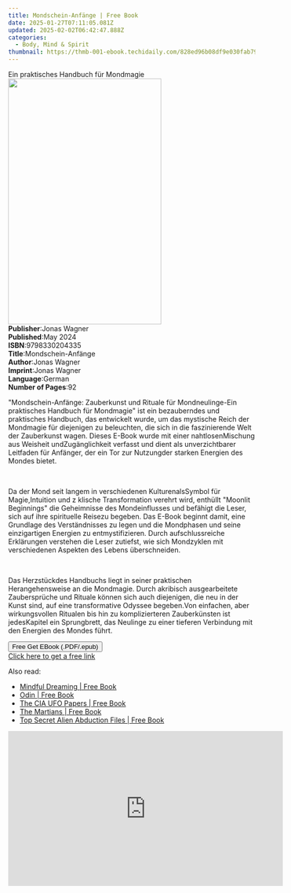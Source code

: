 ```yaml
---
title: Mondschein-Anfänge | Free Book
date: 2025-01-27T07:11:05.081Z
updated: 2025-02-02T06:42:47.888Z
categories:
  - Body, Mind & Spirit
thumbnail: https://thmb-001-ebook.techidaily.com/828ed96b08df9e030fab7966221cf5fa363637b3d85bd7ddd847d76c5c3e1606.jpg
---
```

<main id="book-container">
  <div class="flex flex-col">
    <div class="book-brief flex-1 py-6 px-4 sm:p-6 md:py-10 md:px-8">
      <!-- brief-->
      <div class="book-brief-main">Ein praktisches Handbuch für Mondmagie</div>
    </div>
    <div
      class="book-meta-info flex-1 grid gap-4 col-start-1 col-end-3 row-start-1 sm:mb-6 sm:grid-cols-4 lg:gap-6 lg:col-start-2 lg:row-end-6 lg:row-span-6 lg:mb-0"
    >
      <div
        class="book-meta-info-left place-content-center mt-4 p-4 text-sm leading-6 col-start-2 col-span-2 dark:text-slate-400"
      >
        <img
          class="w-full h-500 object-cover rounded-lg sm:h-255 sm:col-span-2 lg:col-span-full"
          src="https://img-001-ebook.techidaily.com/7039eedfbb41345493fd9f7dad18c301c9d9131f4b05cc5f2bb02e152a610960.jpg"
          alt=""
          width="312"
          height="500"
        />
      </div>
      <div
        class="book-meta-info-right mt-2 col-start-1 row-start-2 col-span-3 self-center"
      >
        <!-- meta data  -->
        <div class="flex flex-col px-4 md:px-8">
          <div class="flex-1">
            <strong>Publisher</strong>:<span class="px-2">Jonas Wagner</span>
          </div>
          <div class="flex-1">
            <strong>Published</strong>:<span class="px-2">May 2024</span>
          </div>
          <div class="flex-1">
            <strong>ISBN</strong>:<span class="px-2">9798330204335</span>
          </div>
          <div class="flex-1">
            <strong>Title</strong>:<span class="px-2">Mondschein-Anfänge</span>
          </div>
          <div class="flex-1">
            <strong>Author</strong>:<span class="px-2">Jonas Wagner</span>
          </div>
          <div class="flex-1">
            <strong>Imprint</strong>:<span class="px-2">Jonas Wagner</span>
          </div>
          <div class="flex-1">
            <strong>Language</strong>:<span class="px-2">German</span>
          </div>
          <div class="flex-1">
            <strong>Number of Pages</strong>:<span class="px-2">92</span>
          </div>
        </div>
      </div>
    </div>
    <div class="book-description flex-1 py-6 px-4 sm:p-6 md:py-10 md:px-8">
      <div class="book-description-main">
        <div accordion-content="" id="description">
          <p class="ql-align-justify">
            "Mondschein-Anfänge: Zauberkunst und Rituale für Mondneulinge-Ein
            praktisches Handbuch für Mondmagie" ist ein bezauberndes und
            praktisches Handbuch, das entwickelt wurde, um das mystische Reich
            der Mondmagie für diejenigen zu beleuchten, die sich in die
            faszinierende Welt der Zauberkunst wagen. Dieses E-Book wurde mit
            einer nahtlosenMischung aus Weisheit undZugänglichkeit verfasst und
            dient als unverzichtbarer Leitfaden für Anfänger, der ein Tor zur
            Nutzungder starken Energien des Mondes bietet.
          </p>
          <p class="ql-align-justify"><br /></p>
          <p class="ql-align-justify">
            Da der Mond seit langem in verschiedenen KulturenalsSymbol für
            Magie,Intuition und z klische Transformation verehrt wird, enthüllt
            "Moonlit Beginnings" die Geheimnisse des Mondeinflusses und befähigt
            die Leser, sich auf ihre spirituelle Reisezu begeben. Das E-Book
            beginnt damit, eine Grundlage des Verständnisses zu legen und die
            Mondphasen und seine einzigartigen Energien zu entmystifizieren.
            Durch aufschlussreiche Erklärungen verstehen die Leser zutiefst, wie
            sich Mondzyklen mit verschiedenen Aspekten des Lebens überschneiden.
          </p>
          <p class="ql-align-justify"><br /></p>
          <p class="ql-align-justify">
            Das Herzstückdes Handbuchs liegt in seiner praktischen
            Herangehensweise an die Mondmagie. Durch akribisch ausgearbeitete
            Zaubersprüche und Rituale können sich auch diejenigen, die neu in
            der Kunst sind, auf eine transformative Odyssee begeben.Von
            einfachen, aber wirkungsvollen Ritualen bis hin zu komplizierteren
            Zauberkünsten ist jedesKapitel ein Sprungbrett, das Neulinge zu
            einer tieferen Verbindung mit den Energien des Mondes führt.
          </p>
        </div>
        <div class="accordion-fader"></div>
      </div>
    </div>
    <div class="book-excerpts flex-1 py-6 px-4 sm:p-6 md:py-10 md:px-8"></div>
    <div
      class="book-about-author flex-1 py-6 px-4 sm:p-6 md:py-10 md:px-8"
    ></div>
    <div class="book-free-get flex-1 py-6 px-4 sm:p-6 md:py-10 md:px-8">
      <button
        id="btn-free-get"
        class="bg-blue-500 hover:bg-blue-700 text-white font-bold py-2 px-4 rounded"
      >
        Free Get EBook (.PDF/.epub)
      </button>
      <div id="countdown-display" class="px-2 text-lg mt-2"></div>
      <a
        id="free-link"
        class="hidden bg-blue-500 hover:bg-blue-700 text-white font-bold py-2 px-4 rounded"
        href="https://www.ebooks.com/en-us/book/211364445/mondschein-anf-nge/jonas-wagner/"
        target="_blank"
        >Click here to get a free link</a
      >
    </div>
    <script>
      let countdownTime = 0;
      let countdownInterval = null;
      document
        .getElementById('btn-free-get')
        .addEventListener('click', startCountdown);
      function startCountdown() {
        countdownTime = new Date().getTime() + 60000 * 3;
        countdownInterval = setInterval(updateCountdown, 1000);
        document.getElementById('btn-free-get').disabled = true;
        document
          .getElementById('btn-free-get')
          .classList.add('bg-gray-500', 'cursor-not-allowed');
      }
      function updateCountdown() {
        let currentTime = new Date().getTime();
        let timeLeft = countdownTime - currentTime;
        let secondsLeft = Math.floor(timeLeft / 1000);
        document.getElementById('countdown-display').innerHTML =
          `Remaining time: ${secondsLeft} seconds.`;
        if (secondsLeft <= 0) {
          clearInterval(countdownInterval);
          document.getElementById('btn-free-get').classList.add('hidden');
          document.getElementById('free-link').classList.remove('hidden');
          document.getElementById('countdown-display').innerHTML = '';
        }
      }
    </script>
  </div>
</main>

<ins class="adsbygoogle"
      style="display:block"
      data-ad-client="ca-pub-7571918770474297"
      data-ad-slot="8358498916"
      data-ad-format="auto"
      data-full-width-responsive="true"></ins>
    

<span class="atpl-alsoreadstyle">Also read:</span>
<div><ul>
<li><a href="https://novels-ebooks.techidaily.com/210877358-9781633410886-mindful-dreaming/"><u>Mindful Dreaming | Free Book</u></a></li>
<li><a href="https://novels-ebooks.techidaily.com/210877356-9781633410435-odin/"><u>Odin | Free Book</u></a></li>
<li><a href="https://novels-ebooks.techidaily.com/210877359-9781633411524-the-cia-ufo-papers/"><u>The CIA UFO Papers | Free Book</u></a></li>
<li><a href="https://novels-ebooks.techidaily.com/210877355-9781633411302-the-martians/"><u>The Martians | Free Book</u></a></li>
<li><a href="https://novels-ebooks.techidaily.com/210877352-9781633411043-top-secret-alien-abduction-files/"><u>Top Secret Alien Abduction Files | Free Book</u></a></li>
</ul></div>

<!-- affiliate ads begin -->
<iframe width="560" height="315" src="https://www.youtube.com/embed/BmegThMdrJE?si=rILo1FJb9DgnPljV" title="YouTube video player" frameborder="0" allow="accelerometer; autoplay; clipboard-write; encrypted-media; gyroscope; picture-in-picture; web-share" referrerpolicy="strict-origin-when-cross-origin" allowfullscreen></iframe>
<!-- affiliate ads end -->

